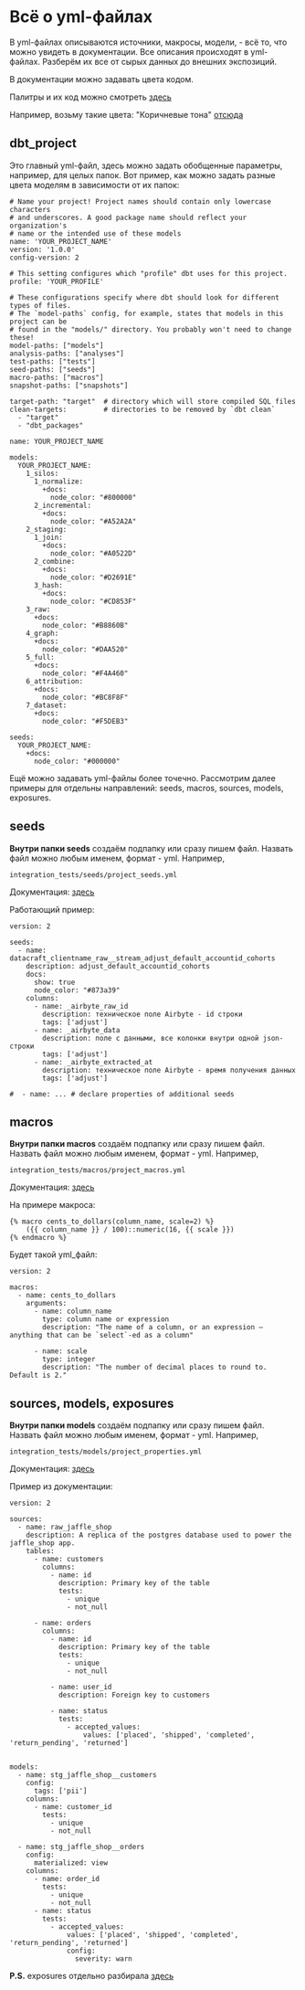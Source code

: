 # Всё о yml-файлах

В yml-файлах описываются источники, макросы, модели, - всё то, что можно увидеть в документации. Все описания происходят в yml-файлах. Разберём их все от сырых данных до внешних экспозиций.

В документации можно задавать цвета кодом.

Палитры и их код можно смотреть [здесь](https://www.color-hex.com/color-palettes/)

Например, возьму такие цвета:  "Коричневые тона" [отсюда](https://colorscheme.ru/html-colors.html)

## dbt_project

Это главный yml-файл, здесь можно задать обобщенные параметры, например, для целых папок. Вот пример, как можно задать разные цвета моделям в зависимости от их папок:


    # Name your project! Project names should contain only lowercase characters
    # and underscores. A good package name should reflect your organization's
    # name or the intended use of these models
    name: 'YOUR_PROJECT_NAME'
    version: '1.0.0'
    config-version: 2
    
    # This setting configures which "profile" dbt uses for this project.
    profile: 'YOUR_PROFILE'
    
    # These configurations specify where dbt should look for different types of files.
    # The `model-paths` config, for example, states that models in this project can be
    # found in the "models/" directory. You probably won't need to change these!
    model-paths: ["models"]
    analysis-paths: ["analyses"]
    test-paths: ["tests"]
    seed-paths: ["seeds"]
    macro-paths: ["macros"]
    snapshot-paths: ["snapshots"]
    
    target-path: "target"  # directory which will store compiled SQL files
    clean-targets:         # directories to be removed by `dbt clean`
      - "target"
      - "dbt_packages"

    name: YOUR_PROJECT_NAME
    
    models:
      YOUR_PROJECT_NAME:
        1_silos:
          1_normalize:
            +docs:
              node_color: "#800000"
          2_incremental:
            +docs:
              node_color: "#A52A2A"
        2_staging:
          1_join:
            +docs:
              node_color: "#A0522D"
          2_combine:
            +docs:
              node_color: "#D2691E"
          3_hash:
            +docs:
              node_color: "#CD853F"
        3_raw:
          +docs:
            node_color: "#B8860B"
        4_graph:
          +docs:
            node_color: "#DAA520"    
        5_full:
          +docs:
            node_color: "#F4A460"    
        6_attribution:
          +docs:
            node_color: "#BC8F8F"    
        7_dataset:  
          +docs:
            node_color: "#F5DEB3"        
        
    seeds:
      YOUR_PROJECT_NAME:
        +docs:
          node_color: "#000000"

Ещё можно задавать yml-файлы более точечно. Рассмотрим далее примеры для отдельны направлений: seeds, macros, sources, models, exposures.

## seeds

**Внутри папки seeds** создаём подпапку или сразу пишем файл. Назвать файл можно любым именем, формат - yml. Например, 

    integration_tests/seeds/project_seeds.yml

Документация: [здесь](https://docs.getdbt.com/reference/seed-properties)

Работающий пример:

    version: 2
    
    seeds:
      - name: datacraft_clientname_raw__stream_adjust_default_accountid_cohorts
        description: adjust_default_accountid_cohorts
        docs:
          show: true 
          node_color: "#873a39" 
        columns:
          - name: _airbyte_raw_id
            description: техническое поле Airbyte - id строки
            tags: ['adjust']
          - name: _airbyte_data 
            description: поле с данными, все колонки внутри одной json-строки
            tags: ['adjust']
          - name: _airbyte_extracted_at 
            description: техническое поле Airbyte - время получения данных
            tags: ['adjust']
    
    #  - name: ... # declare properties of additional seeds


## macros

**Внутри папки macros** создаём подпапку или сразу пишем файл. Назвать файл можно любым именем, формат - yml. Например, 

    integration_tests/macros/project_macros.yml
    
Документация: [здесь](https://docs.getdbt.com/reference/macro-properties)

На примере макроса:

    {% macro cents_to_dollars(column_name, scale=2) %}
        ({{ column_name }} / 100)::numeric(16, {{ scale }})
    {% endmacro %}

Будет такой yml_файл:

    version: 2
    
    macros:
      - name: cents_to_dollars
        arguments:
          - name: column_name
            type: column name or expression
            description: "The name of a column, or an expression — anything that can be `select`-ed as a column"
    
          - name: scale
            type: integer
            description: "The number of decimal places to round to. Default is 2."


## sources, models, exposures

**Внутри папки models** создаём подпапку или сразу пишем файл. Назвать файл можно любым именем, формат - yml. Например, 

    integration_tests/models/project_properties.yml

Документация: [здесь](https://docs.getdbt.com/reference/configs-and-properties#which-properties-are-not-also-configs)

Пример из документации:

    version: 2
    
    sources:
      - name: raw_jaffle_shop
        description: A replica of the postgres database used to power the jaffle_shop app.
        tables:
          - name: customers
            columns:
              - name: id
                description: Primary key of the table
                tests:
                  - unique
                  - not_null
    
          - name: orders
            columns:
              - name: id
                description: Primary key of the table
                tests:
                  - unique
                  - not_null
    
              - name: user_id
                description: Foreign key to customers
    
              - name: status
                tests:
                  - accepted_values:
                      values: ['placed', 'shipped', 'completed', 'return_pending', 'returned']
    
    
    models:
      - name: stg_jaffle_shop__customers
        config:
          tags: ['pii']
        columns:
          - name: customer_id
            tests:
              - unique
              - not_null
    
      - name: stg_jaffle_shop__orders
        config:
          materialized: view
        columns:
          - name: order_id
            tests:
              - unique
              - not_null
          - name: status
            tests:
              - accepted_values:
                  values: ['placed', 'shipped', 'completed', 'return_pending', 'returned']
                  config:
                    severity: warn
    



**P.S.** exposures отдельно разбирала [здесь](https://github.com/Malakhova-Natalya/Snippets/tree/main/dbt/dbt_exposures)
